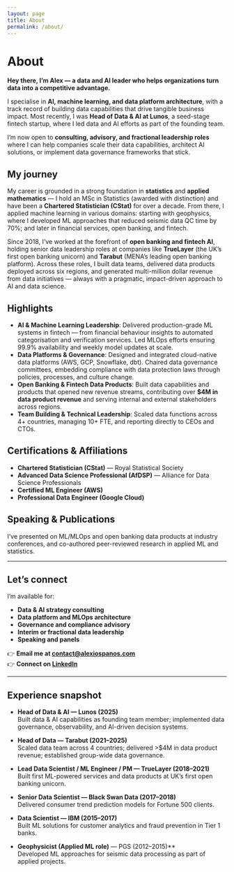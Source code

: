 ```yaml
---
layout: page
title: About
permalink: /about/
---
```


# About

**Hey there, I’m Alex — a data and AI leader who helps organizations turn data into a competitive advantage.**

I specialise in **AI, machine learning, and data platform architecture**, with a track record of building data capabilities that drive tangible business impact. Most recently, I was **Head of Data & AI at Lunos**, a seed-stage fintech startup, where I led data and AI efforts as part of the founding team.

I’m now open to **consulting, advisory, and fractional leadership roles** where I can help companies scale their data capabilities, architect AI solutions, or implement data governance frameworks that stick.

## My journey

My career is grounded in a strong foundation in **statistics** and **applied mathematics** — I hold an MSc in Statistics (awarded with distinction) and have been a **Chartered Statistician (CStat)** for over a decade. From there, I applied machine learning in various domains: starting with geophysics, where I developed ML approaches that reduced seismic data QC time by 70%; and later in financial services, open banking, and fintech.

Since 2018, I’ve worked at the forefront of **open banking and fintech AI**, holding senior data leadership roles at companies like **TrueLayer** (the UK’s first open banking unicorn) and **Tarabut** (MENA’s leading open banking platform). Across these roles, I built data teams, delivered data products deployed across six regions, and generated multi-million dollar revenue from data initiatives — always with a pragmatic, impact-driven approach to AI and data science.

## Highlights

- **AI & Machine Learning Leadership**: Delivered production-grade ML systems in fintech — from financial behaviour insights to automated categorisation and verification services. Led MLOps efforts ensuring 99.9% availability and weekly model updates at scale.
- **Data Platforms & Governance**: Designed and integrated cloud-native data platforms (AWS, GCP, Snowflake, dbt). Chaired data governance committees, embedding compliance with data protection laws through policies, processes, and culture change.
- **Open Banking & Fintech Data Products**: Built data capabilities and products that opened new revenue streams, contributing over **$4M in data product revenue** and serving internal and external stakeholders across regions.
- **Team Building & Technical Leadership**: Scaled data functions across 4+ countries, managing 10+ FTE, and reporting directly to CEOs and CTOs.

## Certifications & Affiliations

- **Chartered Statistician (CStat)** — Royal Statistical Society  
- **Advanced Data Science Professional (AfDSP)** — Alliance for Data Science Professionals  
- **Certified ML Engineer (AWS)**  
- **Professional Data Engineer (Google Cloud)**  

## Speaking & Publications

I’ve presented on ML/MLOps and open banking data products at industry conferences, and co-authored peer-reviewed research in applied ML and statistics.

---

## Let’s connect

I’m available for:

- **Data & AI strategy consulting**
- **Data platform and MLOps architecture**
- **Governance and compliance advisory**
- **Interim or fractional data leadership**
- **Speaking and panels**

👉 **Email me at [contact@alexiospanos.com](mailto:contact@alexiospanos.com)**  
👉 **Connect on [LinkedIn](https://uk.linkedin.com/in/alexspanos)**  

---

## Experience snapshot

- **Head of Data & AI — Lunos (2025)**  
  Built data & AI capabilities as founding team member; implemented data governance, observability, and AI-driven decision systems.

- **Head of Data — Tarabut (2021–2025)**  
  Scaled data team across 4 countries; delivered >$4M in data product revenue; established group-wide data governance.

- **Lead Data Scientist / ML Engineer / PM — TrueLayer (2018–2021)**  
  Built first ML-powered services and data products at UK’s first open banking unicorn.

- **Senior Data Scientist — Black Swan Data (2017–2018)**  
  Delivered consumer trend prediction models for Fortune 500 clients.

- **Data Scientist — IBM (2015–2017)**  
  Built ML solutions for customer analytics and fraud prevention in Tier 1 banks.

- **Geophysicist (Applied ML role)** — PGS (2012–2015)**  
  Developed ML approaches for seismic data processing as part of applied projects.

